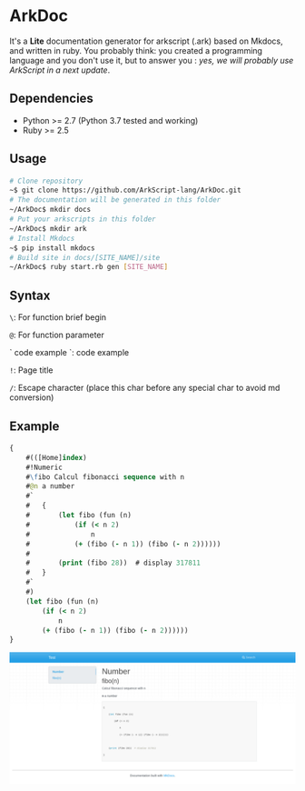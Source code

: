 # ArkDoc

It's a **Lite** documentation generator for arkscript (.ark) based on Mkdocs, and written in ruby. You probably think: you created a programming language and you don't use it, but to answer you : _yes, we will probably use ArkScript in a next update_.


## Dependencies

* Python >= 2.7 (Python 3.7 tested and working)
* Ruby >= 2.5

## Usage

```bash
# Clone repository
~$ git clone https://github.com/ArkScript-lang/ArkDoc.git
# The documentation will be generated in this folder
~/ArkDoc$ mkdir docs
# Put your arkscripts in this folder
~/ArkDoc$ mkdir ark
# Install Mkdocs
~$ pip install mkdocs 
# Build site in docs/[SITE_NAME]/site
~/ArkDoc$ ruby start.rb gen [SITE_NAME]
```

## Syntax

`\`: For function brief begin

`@`: For function parameter 

\` code example \`: code example

`!`: Page title

`/`: Escape character (place this char before any special char to avoid md conversion)

## Example
```clojure
{
	#(([Home]index)
	#!Numeric
	#\fibo Calcul fibonacci sequence with n
	#@n a number
	#`
	#	{
	#		(let fibo (fun (n)
	#			(if (< n 2)
	#				n
	#			(+ (fibo (- n 1)) (fibo (- n 2))))))
	#
	#		(print (fibo 28))  # display 317811
	#	}
	#`
	#)
	(let fibo (fun (n)
		(if (< n 2)
			n
		(+ (fibo (- n 1)) (fibo (- n 2))))))
}
```
![basic mode](./images/example.png)